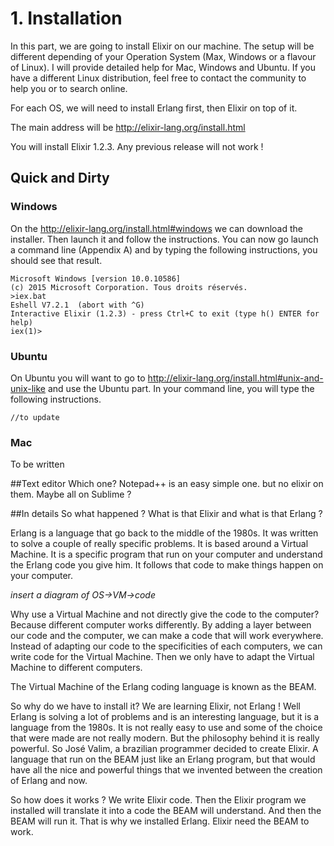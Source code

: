 # 1. Installation

In this part, we are going to install Elixir on our machine. The setup will be different depending of your Operation System (Max, Windows or a flavour of Linux). I will provide detailed help for Mac, Windows and Ubuntu. If you have a different Linux distribution, feel free to contact the community to help you or to search online.

For each OS, we will need to install Erlang first, then Elixir on top of it.

The main address will be http://elixir-lang.org/install.html

You will install Elixir 1.2.3. Any previous release will not work !
## Quick and Dirty

### Windows

On the http://elixir-lang.org/install.html#windows we can download the installer. Then launch it and follow the instructions. You can now go launch a command line (Appendix A) and by typing the following instructions, you should see that result.

    Microsoft Windows [version 10.0.10586]
    (c) 2015 Microsoft Corporation. Tous droits réservés.
    >iex.bat
    Eshell V7.2.1  (abort with ^G)
    Interactive Elixir (1.2.3) - press Ctrl+C to exit (type h() ENTER for help)
    iex(1)>

### Ubuntu
On Ubuntu you will want to go to http://elixir-lang.org/install.html#unix-and-unix-like and use the Ubuntu part. In your command line, you will type the following instructions.

    //to update



### Mac
To be written

##Text editor
    Which one? Notepad++ is an easy simple one. but no elixir on them. Maybe all on Sublime ?

##In details
So what happened ? What is that Elixir and what is that Erlang ?

Erlang is a language that go back to the middle of the 1980s. It was written to solve a couple of really specific problems. It is based around a Virtual Machine. It is a specific program that run on your computer and understand the Erlang code you give him. It follows that code to make things happen on your computer.

_insert a diagram of OS->VM->code_

Why use a Virtual Machine and not directly give the code to the computer? Because different computer works differently. By adding a layer between our code and the computer, we can make a code that will work everywhere. Instead of adapting our code to the specificities of each computers, we can write code for the Virtual Machine. Then we only have to adapt the Virtual Machine to different computers.

The Virtual Machine of the Erlang coding language is known as the BEAM.

So why do we have to install it? We are learning Elixir, not Erlang ! Well Erlang is solving a lot of problems and is an interesting language, but it is a language from the 1980s. It is not really easy to use and some of the choice that were made are not really modern. But the philosophy behind it is really powerful.
So José Valim, a brazilian programmer decided to create Elixir. A language that run on the BEAM just like an Erlang program, but that would have all the nice and powerful things that we invented between the creation of Erlang and now.

So how does it works ? We write Elixir code. Then the Elixir program we installed will translate it into a code the BEAM will understand. And then the BEAM will run it. That is why we installed Erlang. Elixir need the BEAM to work.
